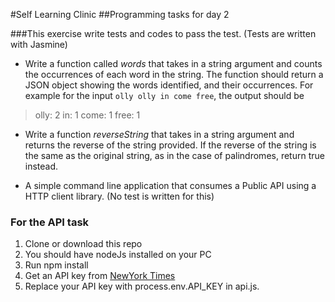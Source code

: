 #Self Learning Clinic
##Programming tasks for day 2

###This exercise write tests and codes to pass the test. (Tests are written with Jasmine)

* Write a function called *words*  that takes in a string argument and counts the occurrences of each word in the string.
The function should return a JSON object showing the words identified, and their occurrences.
For example for the input `olly olly in come free`, the output should be
>olly: 2
>in: 1
>come: 1
>free: 1

* Write a function *reverseString*  that takes in a string argument and returns the reverse of the string provided.
If the reverse of the string is the same as the original string, as in the case of palindromes, return true instead.

* A simple command line application that consumes a Public API using a HTTP client library. (No test is written for this)
### For the API task
1. Clone or download this repo
2. You should have nodeJs installed on your PC
3. Run npm install
4. Get an API key from [NewYork Times](http://developer.nytimes.com "NewYork Times")
5. Replace your API key with process.env.API_KEY in api.js.
